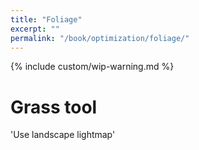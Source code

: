 ```yaml
---
title: "Foliage"
excerpt: ""
permalink: "/book/optimization/foliage/"
---
```


{% include custom/wip-warning.md %}

# Grass tool

'Use landscape lightmap'

